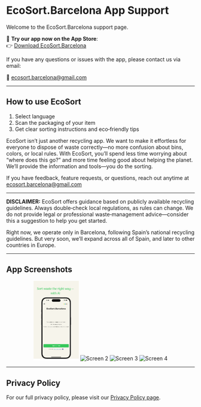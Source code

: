 # EcoSort.Barcelona App Support

Welcome to the EcoSort.Barcelona support page.

📱 **Try our app now on the App Store**:  
👉 [Download EcoSort.Barcelona](https://apps.apple.com/us/app/ecosort-barcelona/id6747254846)

If you have any questions or issues with the app, please contact us via email:

📧 [ecosort.barcelona@gmail.com](mailto:ecosort.barcelona@gmail.com)

---

## How to use EcoSort

1. Select language  
2. Scan the packaging of your item  
3. Get clear sorting instructions and eco‑friendly tips

EcoSort isn’t just another recycling app. We want to make it effortless for everyone to dispose of waste correctly—no more confusion about bins, colors, or local rules. With EcoSort, you’ll spend less time worrying about “where does this go?” and more time feeling good about helping the planet. We’ll provide the information and tools—you do the sorting.

If you have feedback, feature requests, or questions, reach out anytime at ecosort.barcelona@gmail.com

---

**DISCLAIMER:** EcoSort offers guidance based on publicly available recycling guidelines. Always double‑check local regulations, as rules can change. We do not provide legal or professional waste‑management advice—consider this a suggestion to help you get started.

Right now, we operate only in Barcelona, following Spain’s national recycling guidelines.
But very soon, we’ll expand across all of Spain, and later to other countries in Europe.

---

## App Screenshots

<p align="center" width="100%">
  <img src="screenshots/screen1.png" alt="Screen 1" width="24%" />
  <img src="screenshots/screen2.png" alt="Screen 2" width="24%" />
  <img src="screenshots/screen3.png" alt="Screen 3" width="24%" />
  <img src="screenshots/screen4.png" alt="Screen 4" width="24%" />
</p>

---

## Privacy Policy

For our full privacy policy, please visit our [Privacy Policy page](./privacy).
